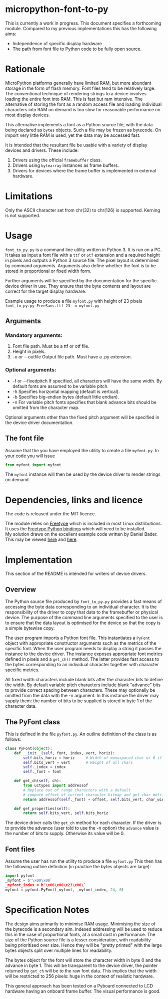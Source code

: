 # micropython-font-to-py

This is currently a work in progress. This document specifies a forthcoming
module. Compared to my previous implementations this has the following aims:

 * Independence of specific display hardware
 * The path from font file to Python code to be fully open source.

# Rationale

MicroPython platforms generally have limited RAM, but more abundant storage in
the form of flash memory. Font files tend to be relatively large. The
conventional technique of rendering strings to a device involves loading the
entire font into RAM. This is fast but ram intensive. The alternative of storing
the font as a random access file and loading individual characters into RAM on
demand is too slow for reasonable performance on most display devices.

This alternative implements a font as a Python source file, with the data being
declared as ``bytes`` objects. Such a file may be frozen as bytecode. On import
very little RAM is used, yet the data may be accessed fast.

It is intended that the resultant file be usable with a variety of display
devices and drivers. These include:

 1. Drivers using the official ``framebuffer`` class.
 2. Drivers using ``bytearray`` instances as frame buffers.
 3. Drivers for devices where the frame buffer is implemented in external
 hardware.

# Limitations

Only the ASCII character set from chr(32) to chr(126) is supported. Kerning is
not supported.

# Usage

``font_to_py.py`` is a command line utility written in Python 3. It is run on a
PC. It takes as input a font file with a ``ttf`` or ``otf`` extension and a
required height in pixels and outputs a Python 3 source file. The pixel layout
is determined by command arguments. Arguments also define whether the font is to
be stored in proportional or fixed width form.

Further arguments will be specified by the documentation for the specific
device driver in use. They ensure that the byte contents and layout are correct
for the target display hardware.

Example usage to produce a file ``myfont.py`` with height of 23 pixels
``font_to_py.py FreeSans.ttf 23 -o myfont.py``

## Arguments

### Mandatory arguments:

 1. Font file path. Must be a ttf or otf file.
 2. Height in pixels.
 3. -o or --outfile Output file path. Must have a .py extension.

### Optional arguments:

 * -f or --fixedpitch If specified, all characters will have the same width. By
 default fonts are assumed to be variable pitch.
 * -h Specifies horizontal mapping (default is vertical).
 * -b Specifies big-endian bytes (default little endian).
 * -n For variable pitch fonts specifies that blank advance bits should be
 omitted from the character map.

Optional arguments other than the fixed pitch argument will be specified in the
device driver documentation.

## The font file

Assume that the you have employed the utility to create a file ``myfont.py``. In
your code you will issue

```python
from myfont import myfont
```

The ``myfont`` instance will then be used by the device driver to render strings
on demand.

# Dependencies, links and licence

The code is released under the MIT licence.

The module relies on [Freetype](https://www.freetype.org/) which is included in most Linux distributions.  
It uses the [Freetype Python bindings](http://freetype-py.readthedocs.io/en/latest/index.html)
which will need to be installed.  
My solution draws on the excellent example code written by Daniel Bader. This
may be viewed [here](https://dbader.org/blog/monochrome-font-rendering-with-freetype-and-python) and [here](https://gist.github.com/dbader/5488053).

# Implementation

This section of the README is intended for writers of device drivers.

## Overview

The Python source file produced by ``font_to_py.py`` provides a fast means of
accessing the byte data corresponding to an individual character. It is the
responsibility of the driver to copy that data to the framebuffer or physical
device. The purpose of the command line arguments specified to the user is to
ensure that the data layout is optimised for the device so that the copy is a
simple bytewise copy.

The user program imports a Python font file. This instantiates a ``PyFont``
object with appropriate constructor arguments such as the metrics of the
specific font. When the user program needs to display a string it passes the
instance to the device driver. The instance exposes appropriate font metrics
defined in pixels and a ``get_ch()`` method. The latter provides fast access to
the bytes corresponding to an individual character together with character
specific metrics.

All fixed width characters include blank bits after the character bits to define
the width. By default variable pitch characters include blank "advance" bits to
provide correct spacing between characters. These may optionally be omitted from
the data with the -n argument. In this instance the driver may supply them: the
number of bits to be supplied is stored in byte 1 of the character data.

## The PyFont class

This is defined in the file ``pyfont.py``. An outline definition of the class is
as follows:

```python
class PyFont(object):
    def __init__(self, font, index, vert, horiz):
        self.bits_horiz = horiz     # Width of monospaced char or 0 if variable
        self.bits_vert = vert       # Height of all chars
        self._index = index
        self._font = font

    def get_ch(self, ch):
        from uctypes import addressof
        # Replace out of range characters with a default
        # compute offset of current character bitmap and get char metrics
        return addressof(self._font) + offset, self.bits_vert, char_width, advance)

    def get_properties(self):
        return self.bits_vert, self.bits_horiz
```

The device driver calls the ``get_ch`` method for each character. If the driver
is to provide the advance (user told to use the -n option) the ``advance`` value
is the number of bits to supply. Otherwise its value will be 0.

## Font files

Assume the user has run the utility to produce a file ``myfont.py`` This then
has the following outline definition (in practice the bytes objects are large):

```python
import pyfont
_myfont = b'\x00\x00`
_myfont_index = b'\x00\x00\x23\x00\`
myfont = pyfont.PyFont(_myfont, _myfont_index, 24, 0)

```

# Specification Notes

The design aims primarily to minimise RAM usage. Minimising the size of the
bytecode is a secondary aim. Indexed addressing will be used to reduce this in
the case of proportional fonts, at a small cost in performance. The size of the
Python source file is a lesser consideration, with readability being prioritised
over size. Hence they will be "pretty printed" with the large bytes objects
split over multiple lines for readability.

The bytes object for the font will store the character width in byte 0 and the
advance in byte 1. This will be transparent to the device driver, the pointer
returned by ``get_ch`` will be to the raw font data. This implies that the width
will be restricted to 256 pixels: huge in the context of realistic hardware.

This general approach has been tested on a Pyboard connected to LCD hardware
having an onboard frame buffer. The visual performance is good.
